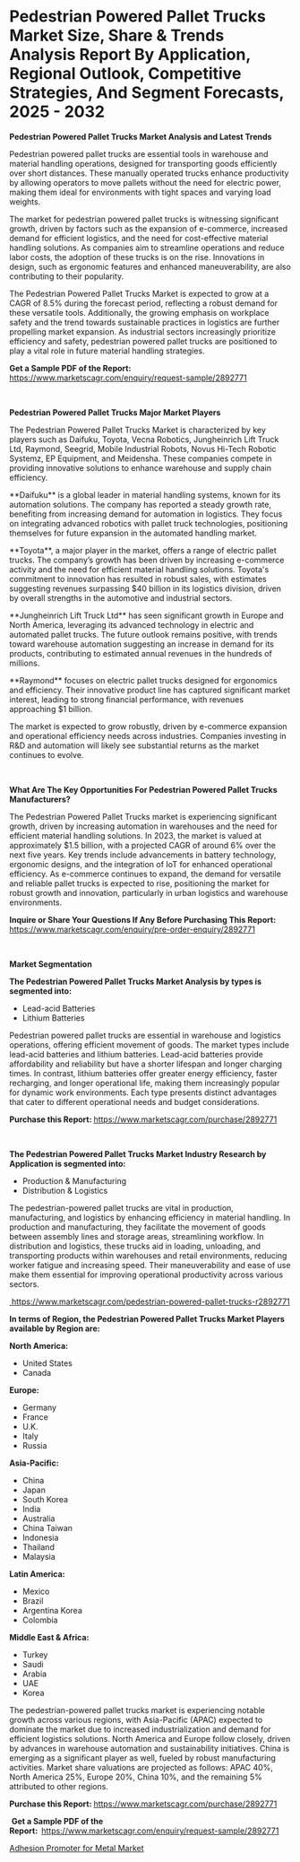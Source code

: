 <p><h1>Pedestrian Powered Pallet Trucks Market Size, Share & Trends Analysis Report By Application, Regional Outlook, Competitive Strategies, And Segment Forecasts, 2025 - 2032</h1></p><p><strong>Pedestrian Powered Pallet Trucks Market Analysis and Latest Trends</strong></p>
<p><p>Pedestrian powered pallet trucks are essential tools in warehouse and material handling operations, designed for transporting goods efficiently over short distances. These manually operated trucks enhance productivity by allowing operators to move pallets without the need for electric power, making them ideal for environments with tight spaces and varying load weights.</p><p>The market for pedestrian powered pallet trucks is witnessing significant growth, driven by factors such as the expansion of e-commerce, increased demand for efficient logistics, and the need for cost-effective material handling solutions. As companies aim to streamline operations and reduce labor costs, the adoption of these trucks is on the rise. Innovations in design, such as ergonomic features and enhanced maneuverability, are also contributing to their popularity.</p><p>The Pedestrian Powered Pallet Trucks Market is expected to grow at a CAGR of 8.5% during the forecast period, reflecting a robust demand for these versatile tools. Additionally, the growing emphasis on workplace safety and the trend towards sustainable practices in logistics are further propelling market expansion. As industrial sectors increasingly prioritize efficiency and safety, pedestrian powered pallet trucks are positioned to play a vital role in future material handling strategies.</p></p>
<p><strong>Get a Sample PDF of the Report:&nbsp;</strong> <a href="https://www.marketscagr.com/enquiry/request-sample/2892771?utm_campaign=3271&utm_medium=2&utm_source=Github&utm_content=ia&utm_term=15032025&utm_id=pedestrian-powered-pallet-trucks">https://www.marketscagr.com/enquiry/request-sample/2892771</a></p>
<p>&nbsp;</p>
<p><strong>Pedestrian Powered Pallet Trucks Major Market Players</strong></p>
<p><p>The Pedestrian Powered Pallet Trucks Market is characterized by key players such as Daifuku, Toyota, Vecna Robotics, Jungheinrich Lift Truck Ltd, Raymond, Seegrid, Mobile Industrial Robots, Novus Hi-Tech Robotic Systemz, EP Equipment, and Meidensha. These companies compete in providing innovative solutions to enhance warehouse and supply chain efficiency.</p><p>**Daifuku** is a global leader in material handling systems, known for its automation solutions. The company has reported a steady growth rate, benefiting from increasing demand for automation in logistics. They focus on integrating advanced robotics with pallet truck technologies, positioning themselves for future expansion in the automated handling market.</p><p>**Toyota**, a major player in the market, offers a range of electric pallet trucks. The company’s growth has been driven by increasing e-commerce activity and the need for efficient material handling solutions. Toyota's commitment to innovation has resulted in robust sales, with estimates suggesting revenues surpassing $40 billion in its logistics division, driven by overall strengths in the automotive and industrial sectors.</p><p>**Jungheinrich Lift Truck Ltd** has seen significant growth in Europe and North America, leveraging its advanced technology in electric and automated pallet trucks. The future outlook remains positive, with trends toward warehouse automation suggesting an increase in demand for its products, contributing to estimated annual revenues in the hundreds of millions.</p><p>**Raymond** focuses on electric pallet trucks designed for ergonomics and efficiency. Their innovative product line has captured significant market interest, leading to strong financial performance, with revenues approaching $1 billion.</p><p>The market is expected to grow robustly, driven by e-commerce expansion and operational efficiency needs across industries. Companies investing in R&D and automation will likely see substantial returns as the market continues to evolve.</p></p>
<p>&nbsp;</p>
<p><strong>What Are The Key Opportunities For Pedestrian Powered Pallet Trucks Manufacturers?</strong></p>
<p><p>The Pedestrian Powered Pallet Trucks market is experiencing significant growth, driven by increasing automation in warehouses and the need for efficient material handling solutions. In 2023, the market is valued at approximately $1.5 billion, with a projected CAGR of around 6% over the next five years. Key trends include advancements in battery technology, ergonomic designs, and the integration of IoT for enhanced operational efficiency. As e-commerce continues to expand, the demand for versatile and reliable pallet trucks is expected to rise, positioning the market for robust growth and innovation, particularly in urban logistics and warehouse environments.</p></p>
<p><strong>Inquire or Share Your Questions If Any Before Purchasing This Report:</strong> <a href="https://www.marketscagr.com/enquiry/pre-order-enquiry/2892771?utm_campaign=3271&utm_medium=2&utm_source=Github&utm_content=ia&utm_term=15032025&utm_id=pedestrian-powered-pallet-trucks">https://www.marketscagr.com/enquiry/pre-order-enquiry/2892771</a></p>
<p>&nbsp;</p>
<p><strong>Market Segmentation</strong></p>
<p><strong>The Pedestrian Powered Pallet Trucks Market Analysis by types is segmented into:</strong></p>
<p><ul><li>Lead-acid Batteries</li><li>Lithium Batteries</li></ul></p>
<p><p>Pedestrian powered pallet trucks are essential in warehouse and logistics operations, offering efficient movement of goods. The market types include lead-acid batteries and lithium batteries. Lead-acid batteries provide affordability and reliability but have a shorter lifespan and longer charging times. In contrast, lithium batteries offer greater energy efficiency, faster recharging, and longer operational life, making them increasingly popular for dynamic work environments. Each type presents distinct advantages that cater to different operational needs and budget considerations.</p></p>
<p><strong>Purchase this Report:&nbsp;</strong><a href="https://www.marketscagr.com/purchase/2892771?utm_campaign=3271&utm_medium=2&utm_source=Github&utm_content=ia&utm_term=15032025&utm_id=pedestrian-powered-pallet-trucks">https://www.marketscagr.com/purchase/2892771</a></p>
<p>&nbsp;</p>
<p><strong>The Pedestrian Powered Pallet Trucks Market Industry Research by Application is segmented into:</strong></p>
<p><ul><li>Production & Manufacturing</li><li>Distribution & Logistics</li></ul></p>
<p><p>The pedestrian-powered pallet trucks are vital in production, manufacturing, and logistics by enhancing efficiency in material handling. In production and manufacturing, they facilitate the movement of goods between assembly lines and storage areas, streamlining workflow. In distribution and logistics, these trucks aid in loading, unloading, and transporting products within warehouses and retail environments, reducing worker fatigue and increasing speed. Their maneuverability and ease of use make them essential for improving operational productivity across various sectors.</p></p>
<p><a href="https://www.marketscagr.com/pedestrian-powered-pallet-trucks-r2892771?utm_campaign=3271&utm_medium=2&utm_source=Github&utm_content=ia&utm_term=15032025&utm_id=pedestrian-powered-pallet-trucks">&nbsp;https://www.marketscagr.com/pedestrian-powered-pallet-trucks-r2892771</a></p>
<p><strong>In terms of Region, the Pedestrian Powered Pallet Trucks Market Players available by Region are:</strong></p>
<p>
    <p> <strong> North America: </strong>
        <ul>
            <li>United States</li>
            <li>Canada</li>
        </ul>
        </p> 
    <p> <strong> Europe: </strong>
        <ul>
            <li>Germany</li>
            <li>France</li>
            <li>U.K.</li>
            <li>Italy</li>
            <li>Russia</li>
        </ul>
        </p> 
    <p> <strong> Asia-Pacific: </strong>
        <ul>
            <li>China</li>
            <li>Japan</li>
            <li>South Korea</li>
            <li>India</li>
            <li>Australia</li>
            <li>China Taiwan</li>
            <li>Indonesia</li>
            <li>Thailand</li>
            <li>Malaysia</li>
        </ul>
        </p> 
    <p> <strong> Latin America: </strong>
        <ul>
            <li>Mexico</li>
            <li>Brazil</li>
            <li>Argentina Korea</li>
            <li>Colombia</li>
        </ul>
        </p> 
    <p> <strong> Middle East & Africa: </strong>
        <ul>
            <li>Turkey</li>
            <li>Saudi</li>
            <li>Arabia</li>
            <li>UAE</li>
            <li>Korea</li>
        </ul>
    </p>
    </p>
<p><p>The pedestrian-powered pallet trucks market is experiencing notable growth across various regions, with Asia-Pacific (APAC) expected to dominate the market due to increased industrialization and demand for efficient logistics solutions. North America and Europe follow closely, driven by advances in warehouse automation and sustainability initiatives. China is emerging as a significant player as well, fueled by robust manufacturing activities. Market share valuations are projected as follows: APAC 40%, North America 25%, Europe 20%, China 10%, and the remaining 5% attributed to other regions.</p></p>
<p><strong>Purchase this Report: </strong><a href="https://www.marketscagr.com/purchase/2892771?utm_campaign=3271&utm_medium=2&utm_source=Github&utm_content=ia&utm_term=15032025&utm_id=pedestrian-powered-pallet-trucks">https://www.marketscagr.com/purchase/2892771</a></p>
<p>&nbsp;<strong>Get a Sample PDF of the Report:&nbsp;&nbsp;</strong><a href="https://www.marketscagr.com/enquiry/request-sample/2892771?utm_campaign=3271&utm_medium=2&utm_source=Github&utm_content=ia&utm_term=15032025&utm_id=pedestrian-powered-pallet-trucks">https://www.marketscagr.com/enquiry/request-sample/2892771</a></p>
<p><strong></strong></p>
<p><p><a href="https://github.com/usraceby/Market-Research-Report-List-1/blob/main/adhesion-promoter-for-metal-market.md?utm_campaign=3271&utm_medium=2&utm_source=Github&utm_content=ia&utm_term=15032025&utm_id=pedestrian-powered-pallet-trucks">Adhesion Promoter for Metal Market</a></p></p>